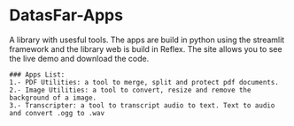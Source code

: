 # DatasFar-Apps
 A library with usesful tools. The apps are build in python using the streamlit framework and the library web is build in Reflex. The site allows you to see the live demo and download the code.

    ### Apps List:
    1.- PDF Utilities: a tool to merge, split and protect pdf documents.
    2.- Image Utilities: a tool to convert, resize and remove the background of a image.
    3.- Transcripter: a tool to transcript audio to text. Text to audio and convert .ogg to .wav